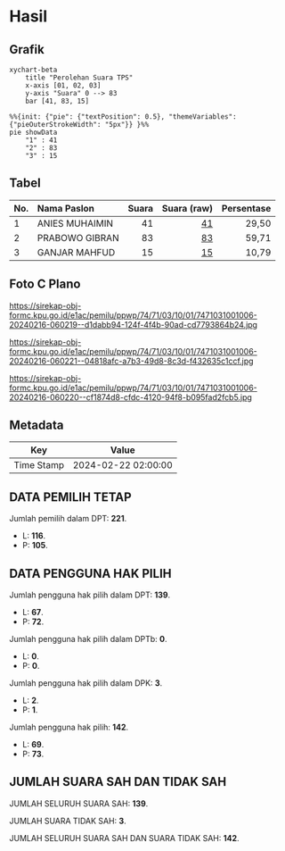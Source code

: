 # Hasil

## Grafik

```mermaid
xychart-beta
    title "Perolehan Suara TPS"
    x-axis [01, 02, 03]
    y-axis "Suara" 0 --> 83
    bar [41, 83, 15]
```

```mermaid
%%{init: {"pie": {"textPosition": 0.5}, "themeVariables": {"pieOuterStrokeWidth": "5px"}} }%%
pie showData
    "1" : 41
    "2" : 83
    "3" : 15
```

## Tabel

| No. | Nama Paslon    | Suara | Suara (raw) | Persentase |
|:--- |:-------------- | -----:| -----------:| ----------:|
| 1   | ANIES MUHAIMIN | 41    | [41][p-1]   | 29,50      |
| 2   | PRABOWO GIBRAN | 83    | [83][p-2]   | 59,71      |
| 3   | GANJAR MAHFUD  | 15    | [15][p-3]   | 10,79      |


[p-1]: https://github.com/gigit-pemilu/pemilu-2024-74-sulawesi-tenggara/blob/main/pilpres/hitung-suara/sub/74-sulawesi-tenggara/sub/71-kota-kendari/sub/03-baruga/sub/1001-baruga/sub/006-tps/sub/paslon-1.txt
[p-2]: https://github.com/gigit-pemilu/pemilu-2024-74-sulawesi-tenggara/blob/main/pilpres/hitung-suara/sub/74-sulawesi-tenggara/sub/71-kota-kendari/sub/03-baruga/sub/1001-baruga/sub/006-tps/sub/paslon-2.txt
[p-3]: https://github.com/gigit-pemilu/pemilu-2024-74-sulawesi-tenggara/blob/main/pilpres/hitung-suara/sub/74-sulawesi-tenggara/sub/71-kota-kendari/sub/03-baruga/sub/1001-baruga/sub/006-tps/sub/paslon-3.txt

## Foto C Plano

https://sirekap-obj-formc.kpu.go.id/e1ac/pemilu/ppwp/74/71/03/10/01/7471031001006-20240216-060219--d1dabb94-124f-4f4b-90ad-cd7793864b24.jpg

https://sirekap-obj-formc.kpu.go.id/e1ac/pemilu/ppwp/74/71/03/10/01/7471031001006-20240216-060221--04818afc-a7b3-49d8-8c3d-f432635c1ccf.jpg

https://sirekap-obj-formc.kpu.go.id/e1ac/pemilu/ppwp/74/71/03/10/01/7471031001006-20240216-060220--cf1874d8-cfdc-4120-94f8-b095fad2fcb5.jpg


## Metadata

| Key        | Value               |
| ---------- | ------------------- |
| Time Stamp | 2024-02-22 02:00:00 |


## DATA PEMILIH TETAP

Jumlah pemilih dalam DPT: **221**.
 * L: **116**.
 * P: **105**.

## DATA PENGGUNA HAK PILIH

Jumlah pengguna hak pilih dalam DPT: **139**.
 * L: **67**.
 * P: **72**.

Jumlah pengguna hak pilih dalam DPTb: **0**.
 * L: **0**.
 * P: **0**.

Jumlah pengguna hak pilih dalam DPK: **3**.
 * L: **2**.
 * P: **1**.

Jumlah pengguna hak pilih: **142**.
 * L: **69**.
 * P: **73**.

## JUMLAH SUARA SAH DAN TIDAK SAH

JUMLAH SELURUH SUARA SAH: **139**.

JUMLAH SUARA TIDAK SAH: **3**.

JUMLAH SELURUH SUARA SAH DAN SUARA TIDAK SAH: **142**.


